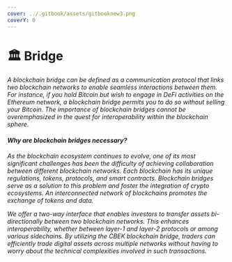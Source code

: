 ```yaml
---
cover: ../.gitbook/assets/gitbooknew3.png
coverY: 0
---
```


# 🏛 Bridge

_A blockchain bridge can be defined as a communication protocol that links two blockchain networks to enable seamless interactions between them. For instance, if you hold Bitcoin but wish to engage in DeFi activities on the Ethereum network, a blockchain bridge permits you to do so without selling your Bitcoin. The importance of blockchain bridges cannot be overemphasized in the quest for interoperability within the blockchain sphere._

#### _Why are blockchain bridges necessary?_&#x20;

_As the blockchain ecosystem continues to evolve, one of its most significant challenges has been the difficulty of achieving collaboration between different blockchain networks. Each blockchain has its unique regulations, tokens, protocols, and smart contracts. Blockchain bridges serve as a solution to this problem and foster the integration of crypto ecosystems. An interconnected network of blockchains promotes the exchange of tokens and data._

_We offer a two-way interface that enables investors to transfer assets bi-directionally between two blockchain networks. This enhances interoperability, whether between layer-1 and layer-2 protocols or among various sidechains. By utilizing the CBEK blockchain bridge, traders can efficiently trade digital assets across multiple networks without having to worry about the technical complexities involved in such transactions._
